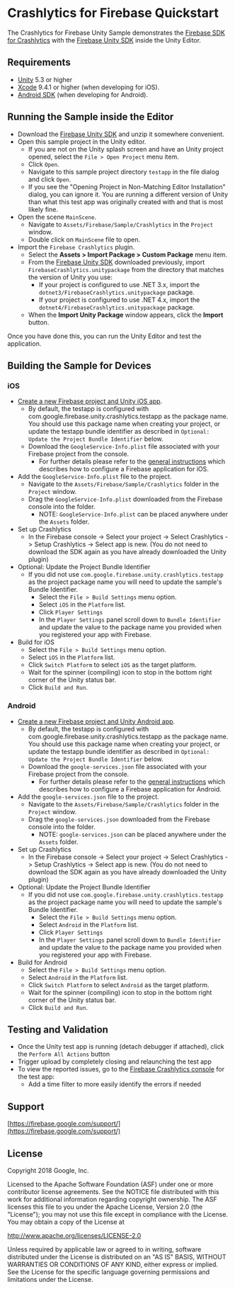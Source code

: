 # Crashlytics for Firebase Quickstart

The Crashlytics for Firebase Unity Sample demonstrates the
[Firebase SDK for Crashlytics](https://firebase.google.com/docs/crashlytics/)
with the
[Firebase Unity SDK](https://firebase.google.com/docs/unity/setup)
inside the Unity Editor.

## Requirements

* [Unity](http://unity3d.com/) 5.3 or higher
* [Xcode](https://developer.apple.com/xcode/) 9.4.1 or higher
  (when developing for iOS).
* [Android SDK](https://developer.android.com/studio/index.html#downloads)
  (when developing for Android).

## Running the Sample inside the Editor

  - Download the
    [Firebase Unity SDK](https://firebase.google.com/download/unity)
    and unzip it somewhere convenient.
  - Open this sample project in the Unity editor.
    - If you are not on the Unity splash screen and have an Unity project opened, select the `File > Open Project` menu item.
    - Click `Open`.
    - Navigate to this sample project directory `testapp` in the file dialog and click `Open`.
    - If you see the "Opening Project in Non-Matching Editor Installation" dialog, you can ignore it. You are running a different version of Unity than what this test app was originally created with and that is most likely fine.
  - Open the scene `MainScene`.
    - Navigate to `Assets/Firebase/Sample/Crashlytics` in the `Project` window.
    - Double click on `MainScene` file to open.
  - Import the `Firebase Crashlytics` plugin.
    - Select the **Assets > Import Package > Custom Package** menu item.
    - From the [Firebase Unity SDK](https://firebase.google.com/download/unity)
      downloaded previously, import `FirebaseCrashlytics.unitypackage` from the
      directory that matches the version of Unity you use:
       - If your project is configured to use .NET 3.x, import the `dotnet3/FirebaseCrashlytics.unitypackage` package.
       - If your project is configured to use .NET 4.x, import the
         `dotnet4/FirebaseCrashlytics.unitypackage` package.
    - When the **Import Unity Package** window appears, click the **Import**
      button.

Once you have done this, you can run the Unity Editor and test the application.

## Building the Sample for Devices

### iOS

  - [Create a new Firebase project and Unity iOS app](https://firebase.google.com/docs/unity/setup).
    - By default, the testapp is configured with com.google.firebase.unity.crashlytics.testapp as the package name. You should use this package name when creating your project, or update the testapp bundle identifier as described in `Optional: Update the Project Bundle Identifier` below.
    - Download the `GoogleService-Info.plist` file associated with your
      Firebase project from the console.
      - For further details please refer to the
        [general instructions](https://firebase.google.com/docs/ios/setup)
        which describes how to configure a Firebase application for iOS.
  - Add the `GoogleService-Info.plist` file to the project.
    - Navigate to the `Assets/Firebase/Sample/Crashlytics` folder in the `Project`
      window.
    - Drag the `GoogleService-Info.plist` downloaded from the Firebase console
      into the folder.
      - NOTE: `GoogleService-Info.plist` can be placed anywhere under the
        `Assets` folder.
  - Set up Crashlytics
    - In the Firebase console -> Select your project -> Select Crashlytics ->
      Setup Crashlytics -> Select app is new.
      (You do not need to download the SDK again as you have already downloaded 
      the Unity plugin)
  - Optional: Update the Project Bundle Identifier
    - If you did not use `com.google.firebase.unity.crashlytics.testapp`
      as the project package name you will need to update the sample's Bundle
      Identifier.
      - Select the `File > Build Settings` menu option.
      - Select `iOS` in the `Platform` list.
      - Click `Player Settings`
      - In the `Player Settings` panel scroll down to `Bundle Identifier`
        and update the value to the package name you provided when you
        registered your app with Firebase.
  - Build for iOS
    - Select the `File > Build Settings` menu option.
    - Select `iOS` in the `Platform` list.
    - Click `Switch Platform` to select `iOS` as the target platform.
    - Wait for the spinner (compiling) icon to stop in the bottom right corner
      of the Unity status bar.
    - Click `Build and Run`.

### Android

  - [Create a new Firebase project and Unity Android app](https://firebase.google.com/docs/unity/setup).
    - By default, the testapp is configured with com.google.firebase.unity.crashlytics.testapp as the package name. You should use this package name when creating your project, or update the testapp bundle identifier as described in `Optional: Update the Project Bundle Identifier` below.
    - Download the `google-services.json` file associated with your
        Firebase project from the console.
      - For further details please refer to the
        [general instructions](https://firebase.google.com/docs/android/setup)
        which describes how to configure a Firebase application for Android.
  - Add the `google-services.json` file to the project.
    - Navigate to the `Assets/Firebase/Sample/Crashlytics` folder in the `Project`
      window.
    - Drag the `google-services.json` downloaded from the Firebase console
      into the folder.
      - NOTE: `google-services.json` can be placed anywhere under the `Assets`
        folder.
  - Set up Crashlytics
    - In the Firebase console -> Select your project -> Select Crashlytics ->
      Setup Crashlytics -> Select app is new.
      (You do not need to download the SDK again as you have already downloaded 
      the Unity plugin)
  - Optional: Update the Project Bundle Identifier
    - If you did not use `com.google.firebase.unity.crashlytics.testapp`
      as the project package name you will need to update the sample's Bundle
      Identifier.
      - Select the `File > Build Settings` menu option.
      - Select `Android` in the `Platform` list.
      - Click `Player Settings`
      - In the `Player Settings` panel scroll down to `Bundle Identifier`
        and update the value to the package name you provided when you
        registered your app with Firebase.
  - Build for Android
    - Select the `File > Build Settings` menu option.
    - Select `Android` in the `Platform` list.
    - Click `Switch Platform` to select `Android` as the target platform.
    - Wait for the spinner (compiling) icon to stop in the bottom right corner
      of the Unity status bar.
    - Click `Build and Run`.


## Testing and Validation

  - Once the Unity test app is running (detach debugger if attached), click the `Perform All Actions` button
  - Trigger upload by completely closing and relaunching the test app
  - To view the reported issues, go to the [Firebase Crashlytics console](https://firebase.google.com/console/) for the test app:
    - Add a time filter to more easily identify the errors if needed

## Support

[https://firebase.google.com/support/](https://firebase.google.com/support/)


## License

Copyright 2018 Google, Inc.

Licensed to the Apache Software Foundation (ASF) under one or more contributor
license agreements.  See the NOTICE file distributed with this work for
additional information regarding copyright ownership.  The ASF licenses this
file to you under the Apache License, Version 2.0 (the "License"); you may not
use this file except in compliance with the License.  You may obtain a copy of
the License at

  http://www.apache.org/licenses/LICENSE-2.0

Unless required by applicable law or agreed to in writing, software
distributed under the License is distributed on an "AS IS" BASIS, WITHOUT
WARRANTIES OR CONDITIONS OF ANY KIND, either express or implied.  See the
License for the specific language governing permissions and limitations under
the License.


